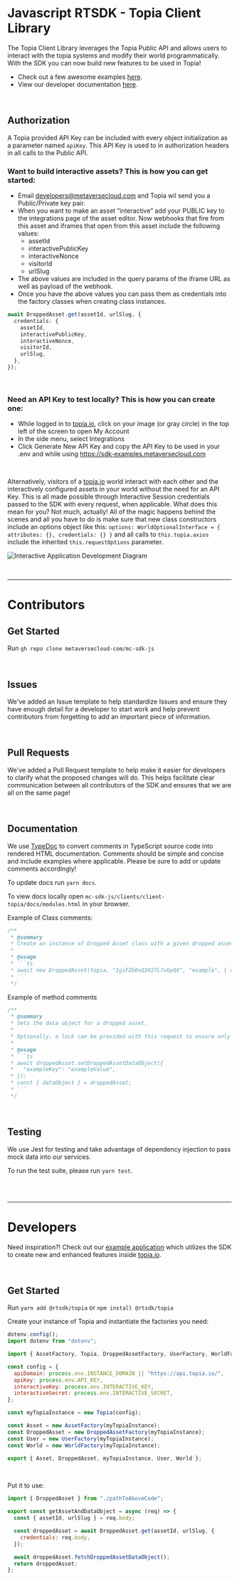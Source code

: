 # Javascript RTSDK - Topia Client Library

The Topia Client Library leverages the Topia Public API and allows users to interact with the topia systems and modify their world programmatically. With the SDK you can now build new features to be used in Topia!

- Check out a few awesome examples [here](https://sdk-examples.metaversecloud.com/).
- View our developer documentation [here](https://htmlpreview.github.io/?https://github.com/metaversecloud-com/mc-sdk-js/blob/main/clients/client-topia/docs/index.html).

<br>

## Authorization

A Topia provided API Key can be included with every object initialization as a parameter named `apiKey`. This API Key is used to in authorization headers in all calls to the Public API.

### Want to build interactive assets? This is how you can get started:

- Email developers@metaversecloud.com and Topia wil send you a Public/Private key pair.
- When you want to make an asset “interactive” add your PUBLIC key to the integrations page of the asset editor. Now webhooks that fire from this asset and iframes that open from this asset include the following values:
  - assetId
  - interactivePublicKey
  - interactiveNonce
  - visitorId
  - urlSlug
- The above values are included in the query params of the iframe URL as well as payload of the webhook.
- Once you have the above values you can pass them as credentials into the factory classes when creating class instances.

```ts
await DroppedAsset.get(assetId, urlSlug, {
  credentials: {
    assetId,
    interactivePublicKey,
    interactiveNonce,
    visitorId,
    urlSlug,
  },
});
```

<br />

### Need an API Key to test locally? This is how you can create one:

- While logged in to [topia.io](https://topia.io/), click on your image (or gray circle) in the top left of the screen to open My Account
- In the side menu, select Integrations
- Click Generate New API Key and copy the API Key to be used in your .env and while using https://sdk-examples.metaversecloud.com

<br>

Alternatively, visitors of a [topia.io](https://topia.io/) world interact with each other and the interactively configured assets in your world without the need for an API Key. This is all made possible through Interactive Session credentials passed to the SDK with every request, when applicable. What does this mean for you? Not much, actually! All of the magic happens behind the scenes and all you have to do is make sure that new class constructors include an options object like this: `options: WorldOptionalInterface = { attributes: {}, credentials: {} }` and all calls to `this.topia.axios` include the inherited `this.requestOptions` parameter.

![Interactive Application Development Diagram](./InteractiveApplicationDevelopment.png)

<br>

<hr/>

# Contributors

## Get Started

Run `gh repo clone metaversecloud-com/mc-sdk-js`

<br>

## Issues

We've added an Issue template to help standardize Issues and ensure they have enough detail for a developer to start work and help prevent contributors from forgetting to add an important piece of information.

<br>

## Pull Requests

We've added a Pull Request template to help make it easier for developers to clarify what the proposed changes will do. This helps facilitate clear communication between all contributors of the SDK and ensures that we are all on the same page!

<br>

## Documentation

We use [TypeDoc](https://typedoc.org/guides/overview) to convert comments in TypeScript source code into rendered HTML documentation. Comments should be simple and concise and include examples where applicable. Please be sure to add or update comments accordingly!

To update docs run `yarn docs`.

To view docs locally open `mc-sdk-js/clients/client-topia/docs/modules.html` in your browser.

Example of Class comments:

````ts
/**
 * @summary
 * Create an instance of Dropped Asset class with a given dropped asset id, url slug, and optional attributes and session credentials.
 *
 * @usage
 * ```ts
 * await new DroppedAsset(topia, "1giFZb0sQ3X27L7uGyQX", "example", { attributes: { text: "" }, credentials: { assetId: "1giFZb0sQ3X27L7uGyQX" } } });
 * ```
 */
````

Example of method comments

````ts
/**
 * @summary
 * Sets the data object for a dropped asset.
 *
 * Optionally, a lock can be provided with this request to ensure only one update happens at a time between all updates that share the same lock id
 *
 * @usage
 * ```ts
 * await droppedAsset.setDroppedAssetDataObject({
 *   "exampleKey": "exampleValue",
 * });
 * const { dataObject } = droppedAsset;
 * ```
 */
````

<br>

## Testing

We use Jest for testing and take advantage of dependency injection to pass mock data into our services.

To run the test suite, please run `yarn test`.

<br><br>

<hr/>

# Developers

Need inspiration?! Check out our [example application](https://sdk-examples.metaversecloud.com/) which utilizes the SDK to create new and enhanced features inside [topia.io](https://topia.io/).

<br>

## Get Started

Run `yarn add @rtsdk/topia` or `npm install @rtsdk/topia`

Create your instance of Topia and instantiate the factories you need:

```js
dotenv.config();
import dotenv from "dotenv";

import { AssetFactory, Topia, DroppedAssetFactory, UserFactory, WorldFactory } from "@rtsdk/topia";

const config = {
  apiDomain: process.env.INSTANCE_DOMAIN || "https://api.topia.io/",
  apiKey: process.env.API_KEY,
  interactiveKey: process.env.INTERACTIVE_KEY,
  interactiveSecret: process.env.INTERACTIVE_SECRET,
};

const myTopiaInstance = new Topia(config);

const Asset = new AssetFactory(myTopiaInstance);
const DroppedAsset = new DroppedAssetFactory(myTopiaInstance);
const User = new UserFactory(myTopiaInstance);
const World = new WorldFactory(myTopiaInstance);

export { Asset, DroppedAsset, myTopiaInstance, User, World };
```

<br/>

Put it to use:

```js
import { DroppedAsset } from "./pathToAboveCode";

export const getAssetAndDataObject = async (req) => {
  const { assetId, urlSlug } = req.body;

  const droppedAsset = await DroppedAsset.get(assetId, urlSlug, {
    credentials: req.body,
  });

  await droppedAsset.fetchDroppedAssetDataObject();
  return droppedAsset;
};
```
